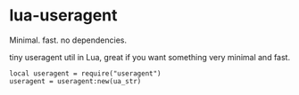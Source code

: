 # lua-useragent

Minimal. fast. no dependencies.

tiny useragent util in Lua, great if you want something very minimal and fast. 

    local useragent = require("useragent")
    useragent = useragent:new(ua_str)
